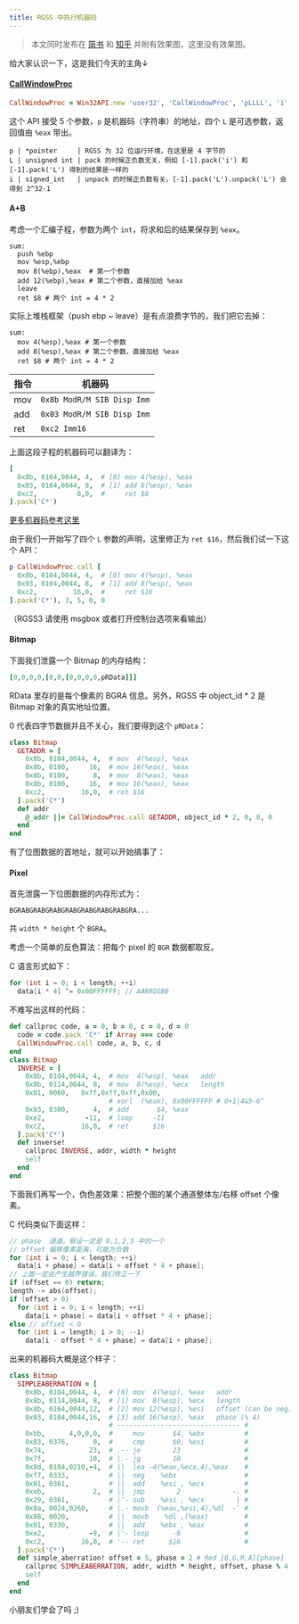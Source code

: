 ```yaml
---
title: RGSS 中执行机器码
---
```


<script src="https://cdnjs.cloudflare.com/ajax/libs/highlight.js/9.12.0/languages/x86asm.min.js"></script>

> 本文同时发布在 [简书][3] 和 [知乎][4] 并附有效果图，这里没有效果图。

给大家认识一下，这是我们今天的主角↓

#### [CallWindowProc][1]

```ruby
CallWindowProc = Win32API.new 'user32', 'CallWindowProc', 'pLLLL', 'i'
```

这个 API 接受 5 个参数，`p` 是机器码（字符串）的地址，四个 `L` 是可选参数，返回值由 `%eax` 带出。

```
p | *pointer     | RGSS 为 32 位运行环境，在这里是 4 字节的
L | unsigned int | pack 的时候正负数无关，例如 [-1].pack('i') 和 [-1].pack('L') 得到的结果是一样的
i | signed_int   | unpack 的时候正负数有关，[-1].pack('L').unpack('L') 会得到 2^32-1
```

#### A+B

考虑一个汇编子程，参数为两个 `int`，将求和后的结果保存到 `%eax`。

```x86asm
sum:
  push %ebp
  mov %esp,%ebp
  mov 8(%ebp),%eax  # 第一个参数
  add 12(%ebp),%eax # 第二个参数，直接加给 %eax
  leave
  ret $8 # 两个 int = 4 * 2
```

实际上堆栈框架（push ebp ~ leave）是有点浪费字节的，我们把它去掉：

```x86asm
sum:
  mov 4(%esp),%eax # 第一个参数
  add 8(%esp),%eax # 第二个参数，直接加给 %eax
  ret $8 # 两个 int = 4 * 2
```

| 指令 | 机器码 |
|--------|----------|
| mov | `0x8b ModR/M SIB Disp Imm` |
| add | `0x03 ModR/M SIB Disp Imm` | 
| ret | `0xc2 Imm16` | 

上面这段子程的机器码可以翻译为：

```ruby
[
  0x8b, 0104,0044, 4,  # [0] mov 4(%esp), %eax
  0x03, 0104,0044, 8,  # [1] add 8(%esp), %eax
  0xc2,          8,0,  #     ret $8
].pack('C*')
```

[更多机器码参考这里][2]

由于我们一开始写了四个 `L` 参数的声明，这里修正为 `ret $16`，然后我们试一下这个 API：

```ruby
p CallWindowProc.call [
  0x8b, 0104,0044, 4,  # [0] mov 4(%esp), %eax
  0x03, 0104,0044, 8,  # [1] add 8(%esp), %eax
  0xc2,         16,0,  #     ret $16
].pack('C*'), 3, 5, 0, 0
```

（RGSS3 请使用 msgbox 或者打开控制台选项来看输出）

#### Bitmap

下面我们泄露一个 Bitmap 的内存结构：

```ruby
[0,0,0,0,[0,0,[0,0,0,0,pRData]]]
```

RData 里存的是每个像素的 BGRA 信息。另外，RGSS 中 object_id * 2 是 Bitmap 对象的真实地址位置。

0 代表四字节数据并且不关心，我们要得到这个 `pRData`：

```ruby
class Bitmap
  GETADDR = [
    0x8b, 0104,0044, 4,  # mov  4(%esp), %eax
    0x8b, 0100,     16,  # mov 16(%eax), %eax
    0x8b, 0100,      8,  # mov  8(%eax), %eax
    0x8b, 0100,     16,  # mov 16(%eax), %eax
    0xc2,         16,0,  # ret $16
  ].pack('C*')
  def addr
    @_addr ||= CallWindowProc.call GETADDR, object_id * 2, 0, 0, 0
  end
end
```

有了位图数据的首地址，就可以开始搞事了：

#### Pixel

首先泄露一下位图数据的内存形式为：

```
BGRABGRABGRABGRABGRABGRABGRABGRA...
```

共 `width * height` 个 `BGRA`。

考虑一个简单的反色算法：把每个 pixel 的 `BGR` 数据都取反。

C 语言形式如下：

```cpp
for (int i = 0; i < length; ++i)
  data[i * 4] ^= 0x00FFFFFF; // AARRGGBB
```

不难写出这样的代码：

```ruby
def callproc code, a = 0, b = 0, c = 0, d = 0
  code = code.pack 'C*' if Array === code
  CallWindowProc.call code, a, b, c, d
end
class Bitmap
  INVERSE = [
    0x8b, 0104,0044, 4,  # mov  4(%esp), %eax   addr
    0x8b, 0114,0044, 8,  # mov  8(%esp), %ecx   length
    0x81, 0060,   0xff,0xff,0xff,0x00,
                         # xorl  (%eax), 0x00FFFFFF # 0+1|4&5-6^
    0x83, 0300,      4,  # add       $4, %eax
    0xe2,          -11,  # loop     -11
    0xc2,         16,0,  # ret      $16
  ].pack('C*')
  def inverse!
    callproc INVERSE, addr, width * height
    self
  end
end
```

下面我们再写一个，伪色差效果：把整个图的某个通道整体左/右移 offset 个像素。

C 代码类似下面这样：

```cpp
// phase  通道，假设一定是 0,1,2,3 中的一个
// offset 偏移像素距离，可能为负数
for (int i = 0; i < length; ++i)
  data[i + phase] = data[i + offset * 4 + phase];
// 上面一定会产生越界错误，我们修正一下
if (offset == 0) return;
length -= abs(offset);
if (offset > 0)
  for (int i = 0; i < length; ++i)
    data[i + phase] = data[i + offset * 4 + phase];
else // offset < 0
  for (int i = length; i > 0; --i)
    data[i - offset * 4 + phase] = data[i + phase];
```

出来的机器码大概是这个样子：

```ruby
class Bitmap
  SIMPLEABERRATION = [
    0x8b, 0104,0044, 4,  # [0] mov  4(%esp), %eax   addr
    0x8b, 0114,0044, 8,  # [1] mov  8(%esp), %ecx   length
    0x8b, 0164,0044,12,  # [2] mov 12(%esp), %esi   offset (can be neg)
    0x03, 0104,0044,16,  # [3] add 16(%esp), %eax   phase (% 4)
                         # ------------------------------- #
    0xbb,      4,0,0,0,  #     mov       $4, %ebx          #
    0x83, 0376,      0,  #     cmp       $0, %esi          #
    0x74,           23,  # .-- je        23                #
    0x7f,           10,  # |.- jg        10                #
    0x8d, 0104,0210,-4,  # ||  lea -4(%eax,%ecx,4),%eax    #
    0xf7, 0333,          # ||  neg    %ebx                 #
    0x01, 0361,          # ||  add    %esi , %ecx          #
    0xeb,            2,  # ||  jmp        2             -. #
    0x29, 0361,          # |'- sub    %esi , %ecx        | #
    0x8a, 0024,0260,     # |.- movb  (%eax,%esi,4),%dl  -' #
    0x88, 0020,          # ||  movb    %dl ,(%eax)         #
    0x01, 0330,          # ||  add    %ebx , %eax          #
    0xe2,           -9,  # |'- loop      -9                #
    0xc2,         16,0,  # '-- ret      $16                #
  ].pack('C*')
  def simple_aberration! offset = 5, phase = 2 # Red [B,G,R,A][phase]
    callproc SIMPLEABERRATION, addr, width * height, offset, phase % 4
    self
  end
end
```

小朋友们学会了吗 ;)

[1]: https://msdn.microsoft.com/en-us/library/windows/desktop/ms633571(v=vs.85).aspx
[2]: https://hyrious.github.io/s-/quickref.html
[3]: http://www.jianshu.com/p/a8dd4b8af0be
[4]: https://zhuanlan.zhihu.com/p/30123130
